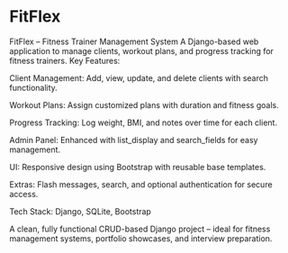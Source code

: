 # FitFlex
FitFlex – Fitness Trainer Management System A Django-based web application to manage clients, workout plans, and progress tracking for fitness trainers.
Key Features:

Client Management: Add, view, update, and delete clients with search functionality.

Workout Plans: Assign customized plans with duration and fitness goals.

Progress Tracking: Log weight, BMI, and notes over time for each client.

Admin Panel: Enhanced with list_display and search_fields for easy management.

UI: Responsive design using Bootstrap with reusable base templates.

Extras: Flash messages, search, and optional authentication for secure access.

Tech Stack: Django, SQLite, Bootstrap

A clean, fully functional CRUD-based Django project – ideal for fitness management systems, portfolio showcases, and interview preparation.
